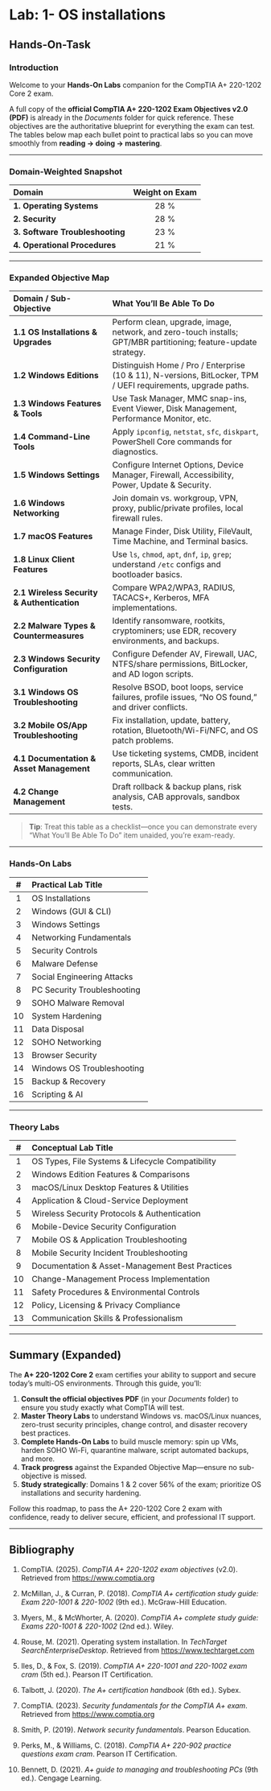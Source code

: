 # Lab: 1- OS installations

## Hands-On-Task


### Introduction  

Welcome to your **Hands-On Labs** companion for the CompTIA A+ 220-1202 Core 2 exam.  

A full copy of the **official CompTIA A+ 220-1202 Exam Objectives v2.0 (PDF)** is already in the  *Documents* folder for quick reference. These objectives are the authoritative blueprint for everything the exam can test. The tables below map each bullet point to practical labs so you can move smoothly from **reading → doing → mastering**.

---

### Domain-Weighted Snapshot  

| **Domain**               | **Weight on Exam** |
|:-------------------------|:-------------------:|
| **1. Operating Systems**  | 28 %                |
| **2. Security**           | 28 %                |
| **3. Software Troubleshooting** | 23 %          |
| **4. Operational Procedures** | 21 %           |

---

### Expanded Objective Map  

| **Domain / Sub-Objective** | **What You’ll Be Able To Do** |
|:--|:--|
| **1.1 OS Installations & Upgrades** | Perform clean, upgrade, image, network, and zero-touch installs; GPT/MBR partitioning; feature-update strategy. |
| **1.2 Windows Editions** | Distinguish Home / Pro / Enterprise (10 & 11), N-versions, BitLocker, TPM / UEFI requirements, upgrade paths. |
| **1.3 Windows Features & Tools** | Use Task Manager, MMC snap-ins, Event Viewer, Disk Management, Performance Monitor, etc. |
| **1.4 Command-Line Tools** | Apply `ipconfig`, `netstat`, `sfc`, `diskpart`, PowerShell Core commands for diagnostics. |
| **1.5 Windows Settings** | Configure Internet Options, Device Manager, Firewall, Accessibility, Power, Update & Security. |
| **1.6 Windows Networking** | Join domain vs. workgroup, VPN, proxy, public/private profiles, local firewall rules. |
| **1.7 macOS Features** | Manage Finder, Disk Utility, FileVault, Time Machine, and Terminal basics. |
| **1.8 Linux Client Features** | Use `ls`, `chmod`, `apt`, `dnf`, `ip`, `grep`; understand `/etc` configs and bootloader basics. |
| **2.1 Wireless Security & Authentication** | Compare WPA2/WPA3, RADIUS, TACACS+, Kerberos, MFA implementations. |
| **2.2 Malware Types & Countermeasures** | Identify ransomware, rootkits, cryptominers; use EDR, recovery environments, and backups. |
| **2.3 Windows Security Configuration** | Configure Defender AV, Firewall, UAC, NTFS/share permissions, BitLocker, and AD logon scripts. |
| **3.1 Windows OS Troubleshooting** | Resolve BSOD, boot loops, service failures, profile issues, “No OS found,” and driver conflicts. |
| **3.2 Mobile OS/App Troubleshooting** | Fix installation, update, battery, rotation, Bluetooth/Wi-Fi/NFC, and OS patch problems. |
| **4.1 Documentation & Asset Management** | Use ticketing systems, CMDB, incident reports, SLAs, clear written communication. |
| **4.2 Change Management** | Draft rollback & backup plans, risk analysis, CAB approvals, sandbox tests. |

> **Tip**: Treat this table as a checklist—once you can demonstrate every “What You’ll Be Able To Do” item unaided, you’re exam-ready.

---

### Hands-On Labs  

| **#** | **Practical Lab Title** |
|:--:|:--|
| 1 | OS Installations |
| 2 | Windows (GUI & CLI) |
| 3 | Windows Settings |
| 4 | Networking Fundamentals |
| 5 | Security Controls |
| 6 | Malware Defense |
| 7 | Social Engineering Attacks |
| 8 | PC Security Troubleshooting |
| 9 | SOHO Malware Removal |
| 10 | System Hardening |
| 11 | Data Disposal |
| 12 | SOHO Networking |
| 13 | Browser Security |
| 14 | Windows OS Troubleshooting |
| 15 | Backup & Recovery |
| 16 | Scripting & AI |

---

### Theory Labs  

| **#** | **Conceptual Lab Title** |
|:--:|:--|
| 1 | OS Types, File Systems & Lifecycle Compatibility |
| 2 | Windows Edition Features & Comparisons |
| 3 | macOS/Linux Desktop Features & Utilities |
| 4 | Application & Cloud-Service Deployment |
| 5 | Wireless Security Protocols & Authentication |
| 6 | Mobile-Device Security Configuration |
| 7 | Mobile OS & Application Troubleshooting |
| 8 | Mobile Security Incident Troubleshooting |
| 9 | Documentation & Asset-Management Best Practices |
| 10 | Change-Management Process Implementation |
| 11 | Safety Procedures & Environmental Controls |
| 12 | Policy, Licensing & Privacy Compliance |
| 13 | Communication Skills & Professionalism |

---

## Summary (Expanded)  

The **A+ 220-1202 Core 2** exam certifies your ability to support and secure today’s multi-OS environments. Through this guide, you’ll:

1. **Consult the official objectives PDF** (in your *Documents* folder) to ensure you study exactly what CompTIA will test.  
2. **Master Theory Labs** to understand Windows vs. macOS/Linux nuances, zero-trust security principles, change control, and disaster recovery best practices.  
3. **Complete Hands-On Labs** to build muscle memory: spin up VMs, harden SOHO Wi-Fi, quarantine malware, script automated backups, and more.  
4. **Track progress** against the Expanded Objective Map—ensure no sub-objective is missed.  
5. **Study strategically**: Domains 1 & 2 cover 56% of the exam; prioritize OS installations and security hardening.  

Follow this roadmap, to pass the A+ 220-1202 Core 2 exam with confidence, ready to deliver secure, efficient, and professional IT support.

---

## Bibliography  

1. CompTIA. (2025). *CompTIA A+ 220-1202 exam objectives* (v2.0). Retrieved from https://www.comptia.org

2. McMillan, J., & Curran, P. (2018). *CompTIA A+ certification study guide: Exam 220-1001 & 220-1002* (9th ed.). McGraw-Hill Education.

3. Myers, M., & McWhorter, A. (2020). *CompTIA A+ complete study guide: Exams 220-1001 & 220-1002* (2nd ed.). Wiley.

4. Rouse, M. (2021). Operating system installation. In *TechTarget SearchEnterpriseDesktop*. Retrieved from https://www.techtarget.com

5. Iles, D., & Fox, S. (2019). *CompTIA A+ 220-1001 and 220-1002 exam cram* (5th ed.). Pearson IT Certification.

6. Talbott, J. (2020). *The A+ certification handbook* (6th ed.). Sybex.

7. CompTIA. (2023). *Security fundamentals for the CompTIA A+ exam*. Retrieved from https://www.comptia.org

8. Smith, P. (2019). *Network security fundamentals*. Pearson Education.

9. Perks, M., & Williams, C. (2018). *CompTIA A+ 220-902 practice questions exam cram*. Pearson IT Certification.

10. Bennett, D. (2021). *A+ guide to managing and troubleshooting PCs* (9th ed.). Cengage Learning.


